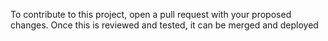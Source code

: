 To contribute to this project, open a pull request with your proposed changes. Once this is reviewed and tested, it can be merged and deployed
